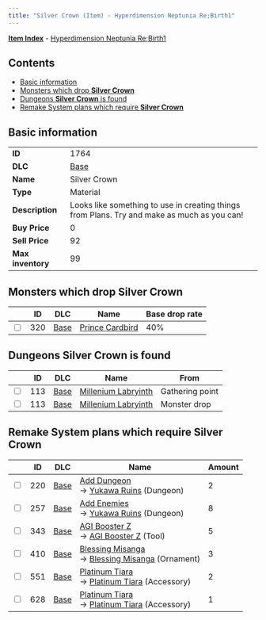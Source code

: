 ```yaml
---
title: "Silver Crown (Item) - Hyperdimension Neptunia Re;Birth1"
---
```


[**Item Index**](/neptunia/rb1/item/index.html) - [Hyperdimension Neptunia Re;Birth1](/neptunia/rb1)

## Contents

- [Basic information](#basic-information)
- [Monsters which drop **Silver Crown**](#monsters-which-drop-silver-crown)
- [Dungeons **Silver Crown** is found](#dungeons-silver-crown-is-found)
- [Remake System plans which require **Silver Crown**](#remake-system-plans-which-require-silver-crown)

## Basic information

|   |   |
| -- | -- |
| **ID** | 1764 |
| **DLC** | [Base](/neptunia/rb1/dlc/1-base.html) |
| **Name** | Silver Crown |
| **Type** | Material |
| **Description** | Looks like something to use in creating things from Plans. Try and make as much as you can! |
| **Buy Price** | 0 |
| **Sell Price** | 92 |
| **Max inventory** | 99 |

## Monsters which drop **Silver Crown**

|    | ID | DLC | Name | Base drop rate |
| -- | -- | --- | ---- | -------------- |
| <input type="checkbox" id="rb1-monster-1-320" class="trackbox" /> | 320 | [Base](/neptunia/rb1/dlc/1-base.html) | [Prince Cardbird](/neptunia/rb1/monster/1-320-prince-cardbird.html) | 40% |

## Dungeons **Silver Crown** is found

|    | ID | DLC | Name | From |
| -- | -- | --- | ---- | ---- |
| <input type="checkbox" id="rb1-dungeon-1-113" class="trackbox" /> | 113 | [Base](/neptunia/rb1/dlc/1-base.html) | [Millenium Labryinth](/neptunia/rb1/dungeon/1-113-millenium-labryinth.html) | Gathering point |
| <input type="checkbox" id="rb1-dungeon-1-113" class="trackbox" /> | 113 | [Base](/neptunia/rb1/dlc/1-base.html) | [Millenium Labryinth](/neptunia/rb1/dungeon/1-113-millenium-labryinth.html) | Monster drop |

## Remake System plans which require **Silver Crown**

|    | ID | DLC | Name | Amount |
| -- | -- | --- | ---- | ------ |
| <input type="checkbox" id="rb1-remake-1-220" class="trackbox" /> | 220 | [Base](/neptunia/rb1/dlc/1-base.html) | [Add Dungeon](/neptunia/rb1/remake/1-220-add-dungeon.html)<br />→ [Yukawa Ruins](/neptunia/rb1/dungeon/1-116-yukawa-ruins.html) (Dungeon) | 2 |
| <input type="checkbox" id="rb1-remake-1-257" class="trackbox" /> | 257 | [Base](/neptunia/rb1/dlc/1-base.html) | [Add Enemies](/neptunia/rb1/remake/1-257-add-enemies.html)<br />→ [Yukawa Ruins](/neptunia/rb1/dungeon/1-116-yukawa-ruins.html) (Dungeon) | 8 |
| <input type="checkbox" id="rb1-remake-1-343" class="trackbox" /> | 343 | [Base](/neptunia/rb1/dlc/1-base.html) | [AGI Booster Z](/neptunia/rb1/remake/1-343-agi-booster-z.html)<br />→ [AGI Booster Z](/neptunia/rb1/item/1-36-agi-booster-z.html) (Tool) | 5 |
| <input type="checkbox" id="rb1-remake-1-410" class="trackbox" /> | 410 | [Base](/neptunia/rb1/dlc/1-base.html) | [Blessing Misanga](/neptunia/rb1/remake/1-410-blessing-misanga.html)<br />→ [Blessing Misanga](/neptunia/rb1/item/1-2736-blessing-misanga.html) (Ornament) | 3 |
| <input type="checkbox" id="rb1-remake-1-551" class="trackbox" /> | 551 | [Base](/neptunia/rb1/dlc/1-base.html) | [Platinum Tiara](/neptunia/rb1/remake/1-551-platinum-tiara.html)<br />→ [Platinum Tiara](/neptunia/rb1/item/1-3118-platinum-tiara.html) (Accessory) | 2 |
| <input type="checkbox" id="rb1-remake-1-628" class="trackbox" /> | 628 | [Base](/neptunia/rb1/dlc/1-base.html) | [Platinum Tiara](/neptunia/rb1/remake/1-628-platinum-tiara.html)<br />→ [Platinum Tiara](/neptunia/rb1/item/1-3239-platinum-tiara.html) (Accessory) | 1 |